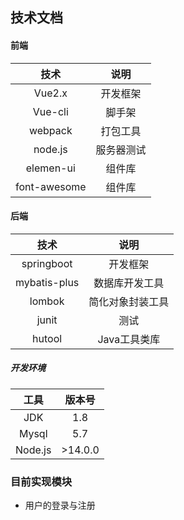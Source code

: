 ## 技术文档

#### 前端
|技术|说明|
|:--:|:--:|
|Vue2.x|开发框架
|Vue-cli|脚手架
|webpack|打包工具
|node.js|服务器测试
|elemen-ui|组件库
|font-awesome|组件库

#### 后端
|技术|说明|
|:--:|:--:|
|springboot|开发框架
|mybatis-plus|数据库开发工具
|lombok|简化对象封装工具
|junit|测试
|hutool|Java工具类库

##### 开发环境
|工具|版本号
|:--:|:--:
|JDK|1.8
|Mysql|5.7
|Node.js|>14.0.0


### 目前实现模块
- 用户的登录与注册
